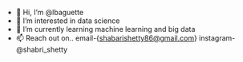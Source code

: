 - 👋 Hi, I’m @lbaguette
- 👀 I’m interested in data science 
- 🌱 I’m currently learning machine learning and big data 
- 📫 Reach out on.. email-{shabarishetty86@gmail.com} instagram- @shabri_shetty

<!---
lbaguette/lbaguette is a ✨ special ✨ repository because its `README.md` (this file) appears on your GitHub profile.
You can click the Preview link to take a look at your changes.
--->
